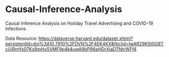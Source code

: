 # Causal-Inference-Analysis
Causal Inference Analysis on Holiday Travel Advertising and COVID-19 Infections


Data Resource: https://dataverse.harvard.edu/dataset.xhtml?persistentId=doi%3A10.7910%2FDVN%2F4EK4KX&fbclid=IwAR29K5t0G8TcUiRmYs07Kz8mHv5VMF9p4k4uwA9bP86aHDrXjaDTNtrWFf4
